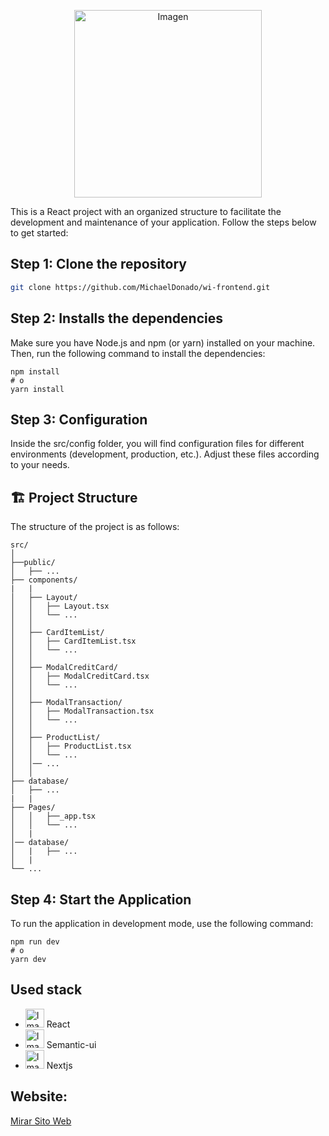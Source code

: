 <p align="center">
  <img src="https://wompi.com/assets/img/landing_pais/banner.png" alt="Imagen" width="300" />
</p>


This is a React project with an organized structure to facilitate the development and maintenance of your application. Follow the steps below to get started:

## Step 1: Clone the repository

```bash
git clone https://github.com/MichaelDonado/wi-frontend.git
```
## Step 2: Installs the dependencies
Make sure you have Node.js and npm (or yarn) installed on your machine. Then, run the following command to install the dependencies:
```
npm install
# o
yarn install
```

## Step 3: Configuration

Inside the src/config folder, you will find configuration files for different environments (development, production, etc.). Adjust these files according to your needs.

## 🏗️ Project Structure
The structure of the project is as follows:
```
src/
│
├──public/
│   ├── ...
├── components/
|   |
│   ├── Layout/
│   │   ├── Layout.tsx
│   │   └── ...
│   │
│   ├── CardItemList/
│   │   ├── CardItemList.tsx
│   │   └── ...
│   │
│   ├── ModalCreditCard/
│   │   ├── ModalCreditCard.tsx
│   │   └── ...
│   │
│   ├── ModalTransaction/
│   │   ├── ModalTransaction.tsx
│   │   └── ...
│   │
│   ├── ProductList/
│   │   ├── ProductList.tsx
│   │   └── ...
│   │── ... 
│   │ 
├── database/
│   ├── ...
|   |
├── Pages/
│   │   ├──_app.tsx
│   │   └── ...
│   |
│── database/
│   |   ├── ...
│   |
└── ...

```

## Step 4: Start the Application
To run the application in development mode, use the following command:

```
npm run dev
# o
yarn dev
```

## Used stack 

- <img src="https://cdn.worldvectorlogo.com/logos/react-2.svg" alt="Imagen" width="30" heigth="30" /> React 
- <img src="https://cdn.worldvectorlogo.com/logos/semantic-ui.svg" alt="Imagen" width="30" heigth="30" /> Semantic-ui
- <img src="https://cdn.worldvectorlogo.com/logos/next-js.svg" alt="Imagen" width="30" heigth="30" /> Nextjs

## Website:
 <a target="_blank" href="https://wi-frontend.vercel.app/">Mirar Sito Web </a> 


